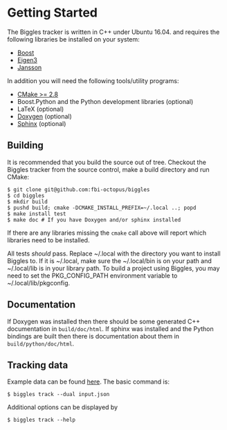 Getting Started
===============

The Biggles tracker is written in C++ under Ubuntu 16.04. and requires the following libraries be installed on your system:

-   [Boost](http://boost.org/)
-   [Eigen3](http://eigen.tuxfamily.org/)
-   [Jansson](http://www.digip.org/jansson/)

In addition you will need the following tools/utility programs:

-   [CMake \>= 2.8](http://cmake.org/)
-   Boost.Python and the Python development libraries (optional)
-   LaTeX (optional)
-   [Doxygen](http://doxygen.org/) (optional)
-   [Sphinx](http://sphinx-doc.org/) (optional)

Building
--------

It is recommended that you build the source out of tree. Checkout the Biggles tracker from the source control, make a build directory and run CMake:

```console
$ git clone git@github.com:fbi-octopus/biggles
$ cd biggles
$ mkdir build
$ pushd build; cmake -DCMAKE_INSTALL_PREFIX=~/.local ..; popd
$ make install test
$ make doc # If you have Doxygen and/or sphinx installed
```

If there are any libraries missing the `cmake` call above will report which libraries need to be installed.

All tests *should* pass. Replace \~/.local with the directory you want to install Biggles to. If it is \~/.local, make sure the \~/.local/bin is on your path and \~/.local/lib is in your library path. To build a project using Biggles, you may need to set the PKG\_CONFIG\_PATH environment variable to \~/.local/lib/pkgconfig.

Documentation
-------------

If Doxygen was installed then there should be some generated C++ documentation in `build/doc/html`. If sphinx was installed and the Python bindings are built then there is documentation about them in `build/python/doc/html`.

Tracking data
-------------

Example data can be found [here](http://dx.doi.org/10.5286/edata/733). The basic command is: 

```console
$ biggles track --dual input.json
```

Additional options can be displayed by

```console
$ biggles track --help
```


